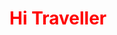 <html>
    <head>
        <style>
            .heading{
                color: #ff0000;
            }
        </style>
    </head>
    <body>
      <h1 class="heading">Hi Traveller</h1>
    </body>
</html>
